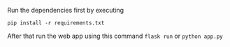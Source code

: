 Run the dependencies first by executing 
```commandline
pip install -r requirements.txt
```

After that run the web app using this command 
```flask run``` or ```python app.py```
